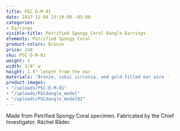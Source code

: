 ```yaml
---
title: PSC-D-M-01
date: 2017-12-04 23:19:00 -05:00
categories:
- Earrings
visible-title: Petrified Spongy Coral Dangle Earrings
elements: Petrified Spongy Coral
product-colors: Bronze
price: 130
sku: PSC-D-M-01
weight: 1
width: 3/8" w
height: 1.5" length from the ear
materials: 'Bronze, cubic zirconia, and gold-filled ear wire '
product-images:
- "/uploads/PSC-D-M-01"
- "/uploads/PSCdangle_model"
- "/uploads/PSCdangle_model02"
---
```


Made from Petrified Spongy Coral specimen. Fabricated by the Chief Investigator, Ráchel Räder.

